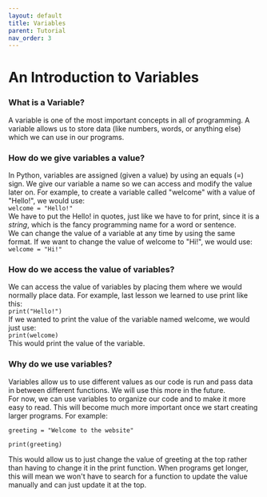 ```yaml
---
layout: default
title: Variables
parent: Tutorial
nav_order: 3
---
```

# **An Introduction to Variables**

### What is a Variable?

A variable is one of the most important concepts in all of programming. A variable allows us to store data (like numbers, words, or anything else) which we can use in our programs.

### How do we give variables a value?

In Python, variables are assigned (given a value) by using an equals (=) sign. We give our variable a name so we can access and modify the value later on. For example, to create a variable called "welcome" with a value of "Hello!", we would use:\
`welcome = "Hello!"`\
We have to put the Hello! in quotes, just like we have to for print, since it is a *string*, which is the fancy programming name for a word or sentence.\
We can change the value of a variable at any time by using the same format. If we want to change the value of welcome to "Hi!", we would use:\
`welcome = "Hi!"`

### How do we access the value of variables?

We can access the value of variables by placing them where we would normally place data. For example, last lesson we learned to use print like this:\
`print("Hello!")`\
If we wanted to print the value of the variable named welcome, we would just use:\
`print(welcome)`\
This would print the value of the variable.

### Why do we use variables?

Variables allow us to use different values as our code is run and pass data in between different functions. We will use this more in the future.\
For now, we can use variables to organize our code and to make it more easy to read. This will become much more important once we start creating larger programs. For example:
```
greeting = "Welcome to the website"

print(greeting)
```
This would allow us to just change the value of greeting at the top rather than having to change it in the print function. When programs get longer, this will mean we won't have to search for a function to update the value manually and can just update it at the top.